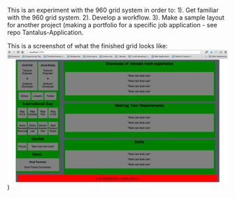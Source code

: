 This is an experiment with the 960 grid system in order to:
1). Get familiar with the 960 grid system.
2). Develop a workflow.
3). Make a sample layout for another project (making a portfolio for a specific job application - see repo Tantalus-Application.

This is a screenshot of what the finished grid looks like:
![ScreenShot](https://github.com/ahadshafiq/960GridExperiment/blob/master/public/screenshot.png))
